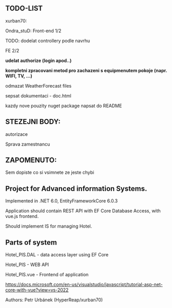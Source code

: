## TODO-LIST

xurban70:

Ondra_stuD: Front-end 1/2


TODO: dodelat controllery podle navrhu

FE 2/2

**udelat authorize (login apod..)**

**kompletni zpracovani metod pro zachazeni s equipmenutem pokoje (napr. WIFI, TV, ...)**

odmazat WeatherForecast files

sepsat dokumentaci - doc.html

kazdy nove pouzity nuget package napsat do README


## STEZEJNI BODY:
 autorizace

 Sprava zamestnancu

## ZAPOMENUTO:
Sem dopiste co si vsimnete ze jeste chybi


## Project for Advanced information Systems.

Implemented in .NET 6.0, EntityFrameworkCore 6.0.3

Application should contain REST API with EF Core Database Access, with vue.js frontend.

Should implement IS for managing Hotel.

## Parts of system

Hotel_PIS.DAL	- data access layer using EF Core

Hotel_PIS		- WEB API

Hotel_PIS.vue	- Frontend of application

https://docs.microsoft.com/en-us/visualstudio/javascript/tutorial-asp-net-core-with-vue?view=vs-2022

Authors: Petr Urbánek (HyperReap/xurban70)
